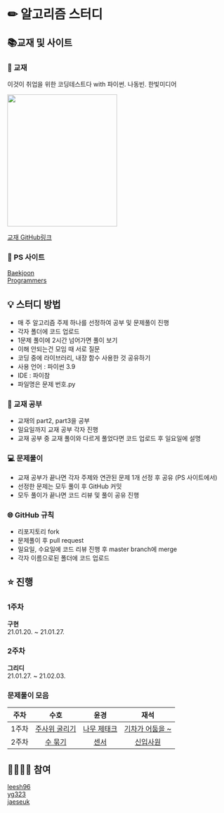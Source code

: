 # ✏ 알고리즘 스터디

## 📚교재 및 사이트

### 📘 교재
이것이 취업을 위한 코딩테스트다 with 파이썬. 나동빈. 한빛미디어

<img src="http://image.kyobobook.co.kr/images/book/xlarge/077/x9791162243077.jpg" width="250" height="300" />

[교재 GitHub링크](https://github.com/ndb796/python-for-coding-test)

### 🔗 PS 사이트

[Baekjoon](https://www.acmicpc.net/)<br/>
[Programmers](https://programmers.co.kr/)

## 💡 스터디 방법
- 매 주 알고리즘 주제 하나를 선정하여 공부 및 문제풀이 진행
- 각자 폴더에 코드 업로드
- 1문제 풀이에 2시간 넘어가면 풀이 보기
- 이해 안되는건 모임 때 서로 질문
- 코딩 중에 라이브러리, 내장 함수 사용한 것 공유하기
- 사용 언어 : 파이썬 3.9
- IDE : 파이참
- 파일명은 문제 번호.py

### 📘 교재 공부
- 교재의 part2, part3을 공부
- 일요일까지 교재 공부 각자 진행
- 교재 공부 중 교재 풀이와 다르게 풀었다면 코드 업로드 후 일요일에 설명

### 💻 문제풀이
- 교재 공부가 끝나면 각자 주제와 연관된 문제 1개 선정 후 공유 (PS 사이트에서)
- 선정한 문제는 모두 풀이 후 GitHub 커밋
- 모두 풀이가 끝나면 코드 리뷰 및 풀이 공유 진행

### 🌐 GitHub 규칙
- 리포지토리 fork
- 문제풀이 후 pull request
- 일요일, 수요일에 코드 리뷰 진행 후 master branch에 merge
- 각자 이름으로된 폴더에 코드 업로드

## ⭐ 진행

### 1주차
**구현**<br/>
21.01.20. ~ 21.01.27.<br/>
### 2주차
**그리디**<br/>
21.01.27. ~ 21.02.03.<br/>

### 문제풀이 모음
|주차|수호|윤경|재석|
|:-:|:-:|:-:|:-:|
|1주차|[주사위 굴리기](https://www.acmicpc.net/problem/14499)|[나무 제태크](https://www.acmicpc.net/problem/16235)|[기차가 어둠을 ~](https://www.acmicpc.net/problem/15787)|
|2주차|[수 묶기](https://www.acmicpc.net/problem/1744)|[센서](https://www.acmicpc.net/problem/2212)|[신입사원](https://www.acmicpc.net/problem/1946)|


## 🙋‍♂️🙋‍♀️ 참여

[leesh96](https://github.com/leesh96)<br/>
[yg323](https://github.com/Yg323)<br/>
[jaeseuk](https://github.com/jaeseuk)<br/>
